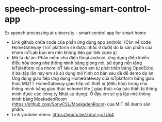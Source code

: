 # speech-processing-smart-control-app
Ex speech processing at university - smart control app for smart home
- Link github chứa code của phần ứng dụng app android: 
(Còn về code HomeGateway ( IoT platform sẽ được nhắc ở dưới) do là sản phẩm của nhóm IoTLab bọn em nên không tiện gửi link code ạ)
- Mô tả dự án: Phần mềm cho điện thoại android, ứng dụng điều khiển điều hòa trong nhà thông minh bằng giọng nói, sử dụng nền tảng IoTplatform của nhóm IoT lab của bọn em tự phát triển bằng OpenEcho, ở bài tập lần này em sẽ sử dụng mô hình cơ bản sau đâ để demo dự án: 
Ứng dụng giao tiếp ứng dụng HomeGateway của IoTplatform bằng giao thức MQTT
HomeGateway giao tiếp với thiết bị (điều hòa) trong nhà thông minh bằng giao thức echonet lite ( giao thức của các thiết bị thông minh được các công ty Nhật sử dụng). 
Ở đây em sẽ giả lập nhà thông minh bằng  MoekadenRoom (https://github.com/SonyCSL/MoekadenRoom) của MIT để demo sản phẩm. 
- Link youtube demo: https://youtu.be/Zdbz-gcTUx4
